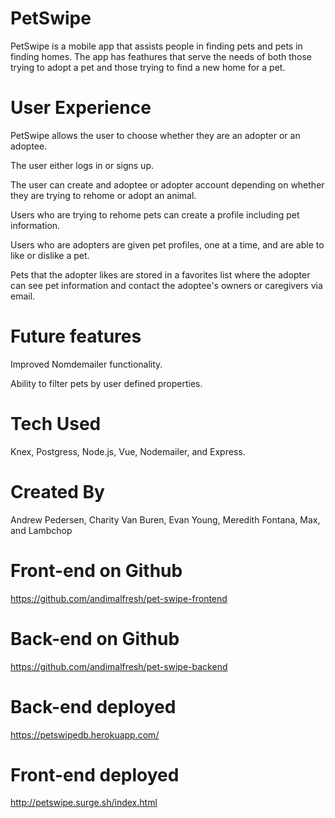 # PetSwipe

PetSwipe is a mobile app that assists people in finding pets and pets in finding homes. The app has feathures that serve the needs of both those trying to adopt a pet and those trying to find a new home for a pet.

# User Experience

PetSwipe allows the user to choose whether they are an adopter or an adoptee.

The user either logs in or signs up.

The user can create and adoptee or adopter account depending on whether they are trying to rehome or adopt an animal.

Users who are trying to rehome pets can create a profile including pet information.

Users who are adopters are given pet profiles, one at a time, and are able to like or dislike a pet.

Pets that the adopter likes are stored in a favorites list where the adopter can see pet information and contact the adoptee's owners or caregivers via email.

# Future features

Improved Nomdemailer functionality.

Ability to filter pets by user defined properties.

# Tech Used

Knex, Postgress, Node.js, Vue, Nodemailer, and Express.

# Created By

Andrew Pedersen, Charity Van Buren, Evan Young,  Meredith Fontana, Max, and Lambchop

# Front-end on Github

https://github.com/andimalfresh/pet-swipe-frontend

# Back-end on Github

https://github.com/andimalfresh/pet-swipe-backend

# Back-end deployed

https://petswipedb.herokuapp.com/

# Front-end deployed

http://petswipe.surge.sh/index.html
